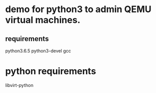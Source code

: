 # demo for python3 to admin QEMU virtual machines.
## requirements
python3.6.5
python3-devel
gcc

# python requirements
libvirt-python
